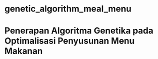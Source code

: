 # genetic_algorithm_meal_menu
# Penerapan Algoritma Genetika pada Optimalisasi Penyusunan Menu Makanan
